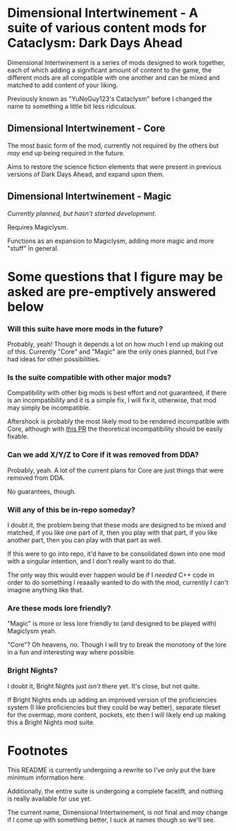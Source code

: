 # Dimensional Intertwinement - A suite of various content mods for Cataclysm: Dark Days Ahead

Dimensional Intertwinement is a series of mods designed to work together, each of which adding a significant amount of content to the game, the different mods are all compatible with one another and can be mixed and matched to add content of your liking.

Previously known as "YuNoGuy123's Cataclysm" before I changed the name to something a little bit less ridiculous.

## Dimensional Intertwinement - Core 
The most basic form of the mod, currently not required by the others but *may* end up being required in the future.

Aims to restore the science fiction elements that were present in previous versions of Dark Days Ahead, and expand upon them.

## Dimensional Intertwinement - Magic
*Currently planned, but hasn't started development.*

Requires Magiclysm.

Functions as an expansion to Magiclysm, adding more magic and more "stuff" in general.

# Some questions that I figure may be asked are pre-emptively answered below

### Will this suite have more mods in the future?
Probably, yeah! Though it depends a lot on how much I end up making out of this. Currently "Core" and "Magic" are the only ones planned, but I've had ideas for other possibilities.

### Is the suite compatible with other major mods?
Compatibility with other big mods is best effort and not guaranteed, if there is an incompatibility and it is a simple fix, I will fix it, otherwise, that mod may simply be incompatible.

Aftershock is probably the most likely mod to be rendered incompatible with Core, although with [this PR](https://github.com/CleverRaven/Cataclysm-DDA/pull/76632) the theoretical incompatibility should be easily fixable. 

### Can we add X/Y/Z to Core if it was removed from DDA?
Probably, yeah. A lot of the current plans for Core are just things that were removed from DDA.

No guarantees, though.

### Will any of this be in-repo someday?
I doubt it, the problem being that these mods are designed to be mixed and matched, if you like one part of it, then you play with that part, if you like another part, then you can play with that part as well. 

If this were to go into repo, it'd have to be consolidated down into one mod with a singular intention, and I don't really want to do that. 

The only way this would ever happen would be if I *needed* C++ code in order to do something I reaaally wanted to do with the mod, currently I can't imagine anything like that.

### Are these mods lore friendly?
"Magic" is more or less lore friendly to (and designed to be played with) Magiclysm yeah.

"Core"? Oh heavens, no. Though I will try to break the monotony of the lore in a fun and interesting way where possible.

### Bright Nights?
I doubt it, Bright Nights just *isn't* there yet. It's close, but not quite.

If Bright Nights ends up adding an improved version of the proficiencies system (I like proficiencies but they could be way better), separate tileset for the overmap, more content, pockets, etc then I will likely end up making this a Bright Nights mod suite.

# Footnotes
This README is currently undergoing a rewrite so I've only put the bare minimum information here.

Additionally, the entire suite is undergoing a complete facelift, and nothing is really available for use yet.

The current name, Dimensional Intertwinement, is not final and *may* change if I come up with something better, I suck at names though so we'll see.
